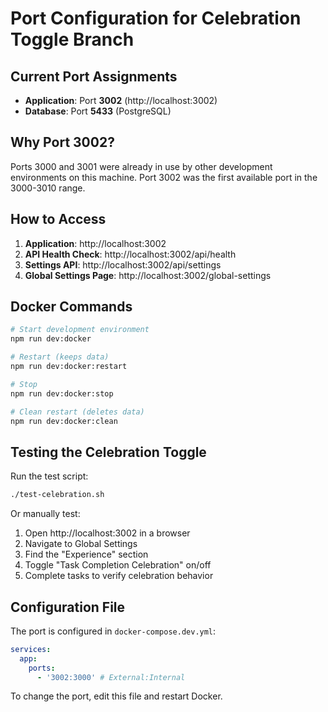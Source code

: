# Port Configuration for Celebration Toggle Branch

## Current Port Assignments

- **Application**: Port **3002** (http://localhost:3002)
- **Database**: Port **5433** (PostgreSQL)

## Why Port 3002?

Ports 3000 and 3001 were already in use by other development environments on this machine. Port 3002 was the first available port in the 3000-3010 range.

## How to Access

1. **Application**: http://localhost:3002
2. **API Health Check**: http://localhost:3002/api/health
3. **Settings API**: http://localhost:3002/api/settings
4. **Global Settings Page**: http://localhost:3002/global-settings

## Docker Commands

```bash
# Start development environment
npm run dev:docker

# Restart (keeps data)
npm run dev:docker:restart

# Stop
npm run dev:docker:stop

# Clean restart (deletes data)
npm run dev:docker:clean
```

## Testing the Celebration Toggle

Run the test script:

```bash
./test-celebration.sh
```

Or manually test:

1. Open http://localhost:3002 in a browser
2. Navigate to Global Settings
3. Find the "Experience" section
4. Toggle "Task Completion Celebration" on/off
5. Complete tasks to verify celebration behavior

## Configuration File

The port is configured in `docker-compose.dev.yml`:

```yaml
services:
  app:
    ports:
      - '3002:3000' # External:Internal
```

To change the port, edit this file and restart Docker.
